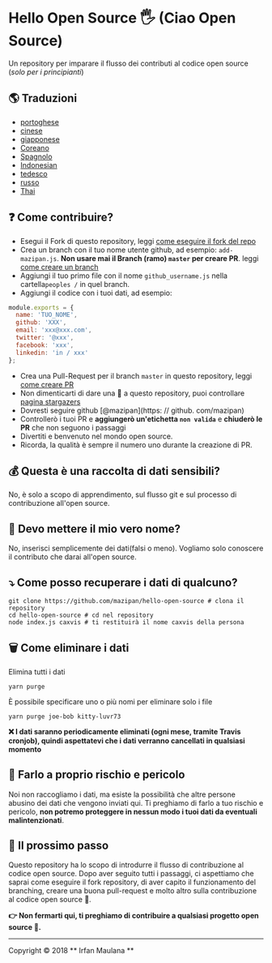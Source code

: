 # Hello Open Source 🖐️ (Ciao Open Source) 

Un repository per imparare il flusso dei contributi al codice open source (_solo per i principianti_) 

## 🌎 Traduzioni 

- [portoghese](https://github.com/mazipan/hello-open-source/blob/master/README-PT-BR.md) 
- [cinese](https://github.com/mazipan/hello-open-source/blob/master/README-CHI.md) 
- [giapponese](https://github.com/mazipan/hello-open-source/blob/master/README-JP.md) 
- [Coreano](https://github.com/mazipan/hello-open-source/blob/master/README-KR.md) 
- [Spagnolo](https://github.com/mazipan/hello-open-source/blob/master/README-ES.md) 
- [Indonesian](https://github.com/mazipan/hello-open-source/blob/master/README-ID.md) 
- [tedesco](https://github.com/mazipan/hello-open-source/blob/master/README-DE.md)
- [russo](https://github.com/mazipan/hello-open-source/blob/master/README-RU.md) 
- [Thai](https://github.com/mazipan/hello-open-source/blob/master/README-TH.md) 

## ❓ Come contribuire?

- Esegui il Fork di questo repository, leggi [come eseguire il fork del repo](https://help.github.com/articles/fork-a-repo/) 
- Crea un branch con il tuo nome utente github, ad esempio: `add-mazipan.js`. **Non usare mai il Branch (ramo) `master` per creare PR**. 
  leggi [come creare un branch](https://help.github.com/articles/creating-and-deleting-branches-within-your-repository/) 
- Aggiungi il tuo primo file con il nome `github_username.js` nella cartella` peoples / ` in quel branch. 
- Aggiungi il codice con i tuoi dati, ad esempio: 

```js 
module.exports = { 
  name: 'TUO_NOME',
  github: 'XXX', 
  email: 'xxx@xxx.com', 
  twitter: '@xxx', 
  facebook: 'xxx', 
  linkedin: 'in / xxx' 
}; 
```

- Crea una Pull-Request per il branch `master` in questo repository, leggi [come creare PR](https://help.github.com/articles/creating-a-pull-request/) 
- Non dimenticarti di dare una 🌟 a questo repository, puoi controllare [pagina stargazers](https://github.com/mazipan/hello-open-source/stargazers) 
- Dovresti seguire github [@mazipan](https: // github. com/mazipan) 
- Controllerò i tuoi PR e **aggiungerò un'etichetta `non valida`** e **chiuderò le PR** che non seguono i passaggi 
- Divertiti e benvenuto nel mondo open source. 
- Ricorda, la qualità è sempre il numero uno durante la creazione di PR.

## 💰 Questa è una raccolta di dati sensibili? 

No, è solo a scopo di apprendimento, sul flusso git e sul processo di contribuzione all'open source. 

## 🥶 Devo mettere il mio vero nome? 

No, inserisci semplicemente dei dati(falsi o meno). Vogliamo solo conoscere il contributo che darai all'open source. 

## ⤵️ Come posso recuperare i dati di qualcuno? 

```shell 
git clone https://github.com/mazipan/hello-open-source # clona il repository 
cd hello-open-source # cd nel repository
node index.js caxvis # ti restituirà il nome caxvis della persona 
```

## 🗑️ Come eliminare i dati 

Elimina tutti i dati 

```shell 
yarn purge 
```

 È possibile specificare uno o più nomi per eliminare solo i file

```shell
yarn purge joe-bob kitty-luvr73
``` 

**❌ I dati saranno periodicamente eliminati (ogni mese, tramite Travis cronjob), quindi aspettatevi che i dati verranno cancellati in qualsiasi momento** 

## 🙈 Farlo a proprio rischio e pericolo

Noi non raccogliamo i dati, ma esiste la possibilità che altre persone abusino dei dati che vengono inviati qui. Ti preghiamo di farlo a tuo rischio e pericolo, **non potremo proteggere in nessun modo i tuoi dati da eventuali malintenzionati**. 

## 🚶 Il prossimo passo  

Questo repository ha lo scopo di introdurre il flusso di contribuzione al codice open source. 
Dopo aver seguito tutti i passaggi, ci aspettiamo che saprai come eseguire il fork repository, di aver capito il funzionamento del branching, creare una buona pull-request e molto altro sulla contribuzione al codice open source 🥳. 

**👉 Non fermarti qui, ti preghiamo di contribuire a qualsiasi progetto open source 🙏.** 

---

Copyright © 2018 ** Irfan Maulana **
